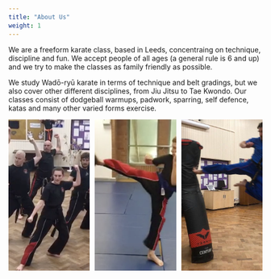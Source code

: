 ```yaml
---
title: "About Us"
weight: 1
---
```

We are a freeform karate class, based in Leeds, concentraing on technique, discipline and fun. We accept people of all ages (a general rule is 6 and up) and we try to make the classes as family friendly as possible.

We study Wadō-ryū karate in terms of technique and belt gradings, but we also cover other different disciplines, from Jiu Jitsu to Tae Kwondo. Our classes consist of dodgeball warmups, padwork, sparring, self defence, katas and many other varied forms exercise.

<div style="gap: 10px; display: flex; flex-direction: row; height: 300px; width: 100%;">
<div style="flex: 1;width: auto;">
<img style="object-fit: cover; width: 100%; height: 100%" src="images/Image1.png"/>
</div>
<div style="flex: 1;width: auto;">
<img style="object-fit: cover; width: 100%; height: 100%" src="images/Image2.png"/>
</div>
<div style="flex: 1;width: auto;">
<img style="object-fit: cover; width: 100%; height: 100%" src="images/Image3.jpeg"/>
</div>
</div>

